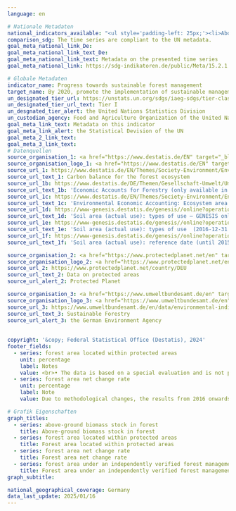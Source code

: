 ```yaml
---
language: en    

# Nationale Metadaten    
national_indicators_available: "<ul style='padding-left: 25px;'><li>Above-ground biomass stock in forest</li> <li> Forest area located within protected areas</li> <li> Forest area net change rate</li> <li> Forest area under an independently verified forest management certification scheme</li></ul>"    
comparison_sdg: The time series are compliant to the UN metadata.    
goal_meta_national_link_De: 
goal_meta_national_link_text_De: 
goal_meta_national_link_text: Metadata on the presented time series
goal_meta_national_link: https://sdg-indikatoren.de/public/Meta/15.2.1.pdf    

# Globale Metadaten    
indicator_name: Progress towards sustainable forest management    
target_name: By 2020, promote the implementation of sustainable management of all types of forests, halt deforestation, restore degraded forests and substantially increase afforestation and reforestation globally    
un_designated_tier_url: https://unstats.un.org/sdgs/iaeg-sdgs/tier-classification/    
un_designated_tier_url_text: Tier I    
un_desgnated_tier_alert: the United Nations Statistics Division    
un_custodian_agency: Food and Agriculture Organization of the United Nations (FAO)    
goal_meta_link_text: Metadata on this indicator    
goal_meta_link_alert: the Statistical Devision of the UN    
goal_meta_2_link_text:     
goal_meta_3_link_text:         
# Datenquellen
source_organisation_1: <a href="https://www.destatis.de/EN" target="_blank" title="Click here to go to the website of the organisation Federal Statistical Office (Destatis)."> Federal Statistical Office (Destatis) </a>
source_organisation_logo_1: <a href="https://www.destatis.de/EN" target="_blank"><img src="https://sdg-indikatoren.de/public/OrgImgEn/destatis.png" alt="Logo destatis" style="height:60px; width:148px"/></a>
source_url_1: https://www.destatis.de/EN/Themes/Society-Environment/Environment/Environmental-Economic-Accounting/agriculture-forest/Tables/carbon-forest-ecosystem.html
source_url_text_1: Carbon balance for the forest ecosystem
source_url_1b: https://www.destatis.de/DE/Themen/Gesellschaft-Umwelt/Umwelt/UGR/landwirtschaft-wald/Publikationen/Downloads/waldgesamtrechnung-tabellenband-pdf-5852102.html
source_url_text_1b: 'Economic Accounts for Forestry (only available in German): “Waldgesamtrechnung”'
source_url_1c: https://www.destatis.de/EN/Themes/Society-Environment/Environment/Environmental-Economic-Accounting/ecosystem-account/_node.html#579384
source_url_text_1c: 'Environmental Economic Accounting: Ecosystem area balance'
source_url_1d: https://www-genesis.destatis.de/genesis//online?operation=table&code=33111-0007&bypass=true&language=en
source_url_text_1d: 'Soil area (actual use): types of use – GENESIS online 33111-0007'
source_url_1e: https://www-genesis.destatis.de/genesis//online?operation=table&code=33111-0005&bypass=true&language=en
source_url_text_1e: 'Soil area (actual use): types of use  (2016-12-31 to 2022-12-31) – GENESIS online 33111-0005'
source_url_1f: https://www-genesis.destatis.de/genesis//online?operation=table&code=33111-0001&bypass=true&language=en
source_url_text_1f: 'Soil area (actual use): reference date (until 2015-12-31), types of use – GENESIS online 33111-0001'

source_organisation_2: <a href="https://www.protectedplanet.net/en" target="_blank" onclick="return confirm_alert('Protected Planet','En');" title="Click here to go to the website of the organisation Protected Planet."> Protected Planet </a>
source_organisation_logo_2: <a href="https://www.protectedplanet.net/en" target="_blank" onclick="return confirm_alert('Protected Planet','En');"><img src="https://sdg-indikatoren.de/public/OrgImgEn/pp.png" alt="Logo pp" style="height:60px; width:148px"/></a>
source_url_2: https://www.protectedplanet.net/country/DEU
source_url_text_2: Data on protected areas
source_url_alert_2: Protected Planet

source_organisation_3: <a href="https://www.umweltbundesamt.de/en" target="_blank" onclick="return confirm_alert('the German Environment Agency','En');" title="Click here to go to the website of the organisation German Environment Agency."> German Environment Agency </a>
source_organisation_logo_3: <a href="https://www.umweltbundesamt.de/en" target="_blank" onclick="return confirm_alert('the German Environment Agency','En');"><img src="https://sdg-indikatoren.de/public/OrgImgEn/uba.png" alt="Logo uba" style="height:60px; width:148px"/></a>
source_url_3: https://www.umweltbundesamt.de/en/data/environmental-indicators/indicator-sustainable-forestry
source_url_text_3: Sustainable Forestry
source_url_alert_3: the German Environment Agency
    
    
copyright: '&copy; Federal Statistical Office (Destatis), 2024'    
footer_fields:
  - series: forest area located within protected areas
    unit: percentage
    label: Notes
    value: <br>• The data is based on a special evaluation and is not publicly available.<br>• Due to methodological changes, the results from 2015 onwards are only comparable with previous years to a limited extend.
  - series: forest area net change rate
    unit: percentage
    label: Note
    value: Due to methodological changes, the results from 2016 onwards are only comparable with previous years to a limited extend.    

# Grafik Eigenschaften    
graph_titles:
  - series: above-ground biomass stock in forest
    title: Above-ground biomass stock in forest
  - series: forest area located within protected areas
    title: Forest area located within protected areas
  - series: forest area net change rate
    title: Forest area net change rate
  - series: forest area under an independently verified forest management certification scheme
    title: Forest area under an independently verified forest management certification scheme
graph_subtitle:     

national_geographical_coverage: Germany    
data_last_update: 2025/01/16    
---
```


<span></span>